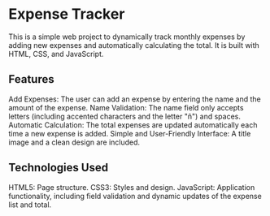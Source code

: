 # Expense Tracker

This is a simple web project to dynamically track monthly expenses by adding new expenses and automatically calculating the total. It is built with HTML, CSS, and JavaScript.

## Features

Add Expenses: The user can add an expense by entering the name and the amount of the expense.
Name Validation: The name field only accepts letters (including accented characters and the letter "ñ") and spaces.
Automatic Calculation: The total expenses are updated automatically each time a new expense is added.
Simple and User-Friendly Interface: A title image and a clean design are included.

## Technologies Used

HTML5: Page structure.
CSS3: Styles and design.
JavaScript: Application functionality, including field validation and dynamic updates of the expense list and total.
